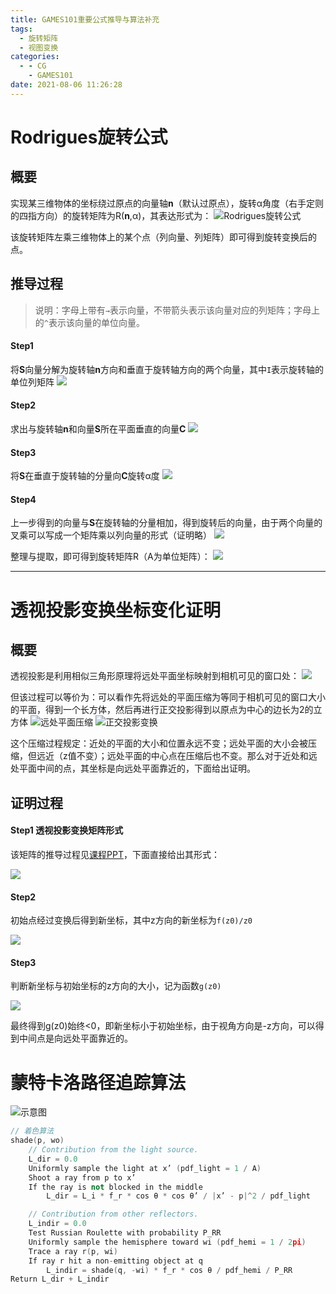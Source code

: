 ```yaml
---
title: GAMES101重要公式推导与算法补充
tags:
  - 旋转矩阵
  - 视图变换
categories:
  - - CG
    - GAMES101
date: 2021-08-06 11:26:28
---
```

# Rodrigues旋转公式

## 概要
实现某三维物体的坐标绕过原点的向量轴**n**（默认过原点），旋转α角度（右手定则的四指方向）的旋转矩阵为R(**n**,α)，其表达形式为：
![Rodrigues旋转公式](GAMES101重要公式推导补充/2021-08-06-17-50-47.png)

该旋转矩阵左乘三维物体上的某个点（列向量、列矩阵）即可得到旋转变换后的点。
## 推导过程
> 说明：字母上带有`→`表示向量，不带箭头表示该向量对应的列矩阵；字母上的`^`表示该向量的单位向量。

#### Step1
将**S**向量分解为旋转轴**n**方向和垂直于旋转轴方向的两个向量，其中`I`表示旋转轴的单位列矩阵
![](GAMES101重要公式推导补充/2021-08-07-09-55-48.png)

#### Step2
求出与旋转轴**n**和向量**S**所在平面垂直的向量**C**
![](GAMES101重要公式推导补充/2021-08-07-09-56-11.png)

#### Step3
将**S**在垂直于旋转轴的分量向**C**旋转α度
![](GAMES101重要公式推导补充/2021-08-07-09-57-58.png)

#### Step4
上一步得到的向量与**S**在旋转轴的分量相加，得到旋转后的向量，由于两个向量的叉乘可以写成一个矩阵乘以列向量的形式（证明略）
![](GAMES101重要公式推导补充/2021-08-07-09-53-09.png)

整理与提取，即可得到旋转矩阵R（A为单位矩阵）：
![](GAMES101重要公式推导补充/2021-08-07-09-58-44.png)

---

# 透视投影变换坐标变化证明

## 概要

透视投影是利用相似三角形原理将远处平面坐标映射到相机可见的窗口处：
![](GAMES101重要公式推导补充/2021-08-08-10-12-39.png)

但该过程可以等价为：可以看作先将远处的平面压缩为等同于相机可见的窗口大小的平面，得到一个长方体，然后再进行正交投影得到以原点为中心的边长为2的立方体
![远处平面压缩](GAMES101重要公式推导补充/2021-08-08-10-14-43.png)
![正交投影变换](GAMES101重要公式推导补充/2021-08-08-10-16-01.png)

这个压缩过程规定：近处的平面的大小和位置永远不变；远处平面的大小会被压缩，但远近（z值不变）；远处平面的中心点在压缩后也不变。那么对于近处和远处平面中间的点，其坐标是向远处平面靠近的，下面给出证明。

## 证明过程

#### Step1 透视投影变换矩阵形式
该矩阵的推导过程见[课程PPT](https://sites.cs.ucsb.edu/~lingqi/teaching/resources/GAMES101_Lecture_04.pdf)，下面直接给出其形式：

![](GAMES101重要公式推导补充/2021-08-08-10-42-08.png)

#### Step2 
初始点经过变换后得到新坐标，其中z方向的新坐标为`f(z0)/z0`

![](GAMES101重要公式推导补充/2021-08-08-10-43-57.png)

#### Step3
判断新坐标与初始坐标的z方向的大小，记为函数`g(z0)`

![](GAMES101重要公式推导补充/2021-08-08-10-45-40.png)

最终得到g(z0)始终<0，即新坐标小于初始坐标，由于视角方向是-z方向，可以得到中间点是向远处平面靠近的。

# 蒙特卡洛路径追踪算法
![示意图](GAMES101重要公式推导补充/2021-08-30-18-47-31.png)
```cpp
// 着色算法
shade(p, wo)
	// Contribution from the light source.
	L_dir = 0.0
	Uniformly sample the light at x’ (pdf_light = 1 / A)
	Shoot a ray from p to x’
	If the ray is not blocked in the middle
		L_dir = L_i * f_r * cos θ * cos θ’ / |x’ - p|^2 / pdf_light

	// Contribution from other reflectors.
	L_indir = 0.0
	Test Russian Roulette with probability P_RR
	Uniformly sample the hemisphere toward wi (pdf_hemi = 1 / 2pi)
	Trace a ray r(p, wi)
	If ray r hit a non-emitting object at q
		L_indir = shade(q, -wi) * f_r * cos θ / pdf_hemi / P_RR
Return L_dir + L_indir
```
